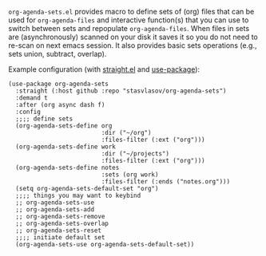 `org-agenda-sets.el` provides macro to define sets of (org) files that can be used for `org-agenda-files` and  interactive function(s) that you can use to switch between sets and repopulate `org-agenda-files`. When files in sets are (asynchronously) scanned on your disk it saves it so you do not need to re-scan on next emacs session. It also provides basic sets operations (e.g., sets union, subtract, overlap).

Example configuration (with [straight.el](https://github.com/radian-software/straight.el) and [use-package](https://github.com/jwiegley/use-package)):

    (use-package org-agenda-sets
      :straight (:host github :repo "stasvlasov/org-agenda-sets")
      :demand t
      :after (org async dash f)
      :config
      ;;;; define sets
      (org-agenda-sets-define org
                              :dir ("~/org")
                              :files-filter (:ext ("org")))
      (org-agenda-sets-define work
                              :dir ("~/projects")
                              :files-filter (:ext ("org")))
      (org-agenda-sets-define notes
                              :sets (org work)
                              :files-filter (:ends ("notes.org")))
      (setq org-agenda-sets-default-set "org")
      ;;;; things you may want to keybind
      ;; org-agenda-sets-use
      ;; org-agenda-sets-add
      ;; org-agenda-sets-remove
      ;; org-agenda-sets-overlap
      ;; org-agenda-sets-reset
      ;;;; initiate default set 
      (org-agenda-sets-use org-agenda-sets-default-set))

